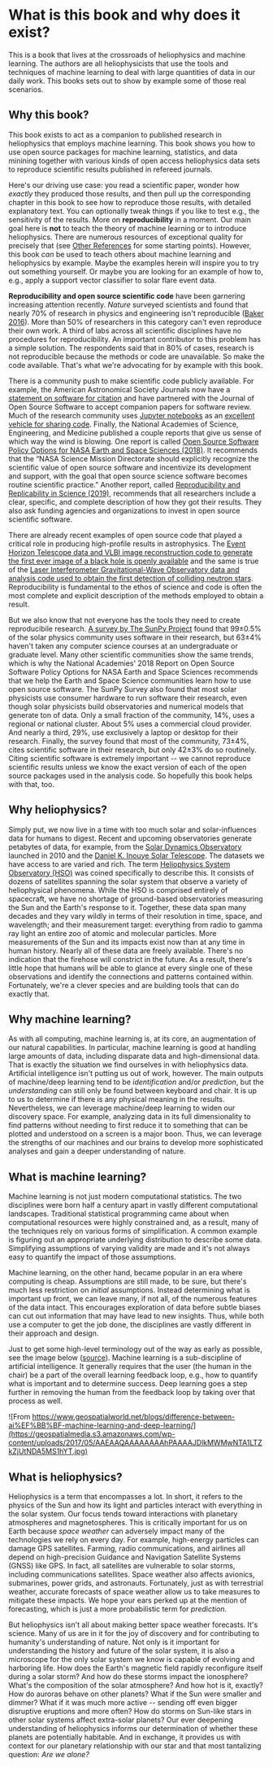 What is this book and why does it exist?
========================================

This is a book that lives at the crossroads of heliophysics and machine learning. The authors are all heliophysicists that use the tools and techniques of machine learning to deal with large quantities of data in our daily work. This books sets out to show by example some of those real scenarios.

## Why this book?
This book exists to act as a companion to published research in heliophysics that employs machine learning. This book shows you how to use open source packages for machine learning, statistics, and data minining together with various kinds of open access heliophysics data sets to reproduce scientific results published in refereed journals.

Here's our driving use case: you read a scientific paper, wonder how _exactly_ they produced those results, and then pull up the corresponding chapter in this book to see how to reproduce those results, with detailed explanatory text. You can optionally tweak things if you like to test e.g., the sensitivity of the results. More on **reproducibility** in a moment. Our main goal here is **not** to teach the theory of machine learning or to introduce heliophysics. There are numerous resources of exceptional quality for precisely that (see [Other References](https://helioml.github.io/HelioML/01/3/other_references) for some starting points). However, this book _can_ be used to teach others about machine learning and heliophysics by example. Maybe the examples herein will inspire you to try out something yourself. Or maybe you are looking for an example of how to, e.g., apply a support vector classifier to solar flare event data.

**Reproducibility and open source scientific code** have been garnering increasing attention recently. _Nature_ surveyed scientists and found that nearly 70% of research in physics and engineering isn't reproducible ([Baker 2016](https://www.nature.com/news/1-500-scientists-lift-the-lid-on-reproducibility-1.19970)). More than 50% of researchers in this category can't even reproduce their own work. A third of labs across all scientific disciplines have no procedures for reproducibility. An important contributor to this problem has a simple solution. The respondents said that in 80% of cases, research is not reproducible because the methods or code are unavailable. So make the code available. That's what we're advocating for by example with this book.

There is a community push to make scientific code publicly available. For example, the American Astronomical Society Journals now have a [statement on software for citation](https://journals.aas.org/policy-statement-on-software/) and have partnered with the Journal of Open Source Software to accept companion papers for software review. Much of the research community uses [Jupyter notebooks](https://www.nature.com/articles/d41586-018-07196-1) as an [excellent vehicle for sharing code](https://www.nature.com/news/interactive-notebooks-sharing-the-code-1.16261). Finally, the National Academies of Science, Engineering, and Medicine published a couple reports that give us sense of which way the wind is blowing. One report is called [Open Source Software Policy Options for NASA Earth and Space Sciences (2018)](https://doi.org/10.17226/25217). It recommends that the “NASA Science Mission Directorate should explicitly recognize the scientific value of open source software and incentivize its development and support, with the goal that open source science software becomes routine scientific practice.” Another report, called [Reproducibility and Replicability in Science (2019)](https://doi.org/10.17226/25303), recommends that all researchers include a clear, specific, and complete description of how they got their results. They also ask funding agencies and organizations to invest in open source scientific software. 

There are already recent examples of open source code that played a critical role in producing high-profile results in astrophysics. The [Event Horizon Telescope data and VLBI image reconstruction code to generate the first ever image of a black hole is openly available](https://github.com/achael/eht-imaging) and the same is true of the [Laser Interferometer Gravitational-Wave Observatory data and analysis code used to obtain the first detection of colliding neutron stars](https://github.com/minrk/ligo-binder). Reproducibility is fundamental to the ethos of science and code is often the most complete and explicit description of the methods employed to obtain a result.

But we also know that not everyone has the tools they need to create reproducibile research. [A survey by The SunPy Project](https://doi.org/10.1007/s11207-020-01622-2) found that 99±0.5% of the solar physics community uses software in their research, but 63±4% haven't taken any computer science courses at an undergraduate or graduate level. Many other scientific communities show the same trends, which is why the National Academies' 2018 Report on Open Source Software Policy Options for NASA Earth and Space Sciences recommends that we help the Earth and Space Science communities learn how to use open source software. The SunPy Survey also found that most solar physicists use consumer hardware to run software their research, even though solar physicists build observatories and numerical models that generate ton of data. Only a small fraction of the community, 14%, uses a regional or national cluster. About 5% uses a commercial cloud provider. And nearly a third, 29%, use exclusively a laptop or desktop for their research. Finally, the survey found that most of the community, 73±4%, cites scientific software in their research, but only 42±3% do so routinely. Citing scientific software is extremely important -- we cannot reproduce scientific results unless we know the exact version of each of the open source packages used in the analysis code. So hopefully this book helps with that, too.

## Why heliophysics?
Simply put, we now live in a time with too much solar and solar-influences data for humans to digest. Recent and upcoming observatories generate petabytes of data, for example, from the [Solar Dynamics Observatory](https://ui.adsabs.harvard.edu/#abs/2012SoPh..275....3P/abstract) launched in 2010 and the [Daniel K. Inouye Solar Telescope](https://dkist.nso.edu/). The datasets we have access to are varied and rich. The term [Heliophysics System Observatory (HSO)](https://www.nasa.gov/content/goddard/heliophysics-system-observatory-hso) was coined specifically to describe this. It consists of dozens of satellites spanning the solar system that observe a variety of heliophysical phenomena. While the HSO is comprised entirely of spacecraft, we have no shortage of ground-based observatories measuring the Sun and the Earth's response to it. Together, these data span many decades and they vary wildly in terms of their resolution in time, space, and wavelength; and their measurement target: everything from radio to gamma ray light an entire zoo of atomic and molecular particles. More measurements of the Sun and its impacts exist now than at any time in human history. Nearly all of these data are freely available. There's no indication that the firehose will constrict in the future. As a result, there's little hope that humans will be able to glance at every single one of these observations and identify the connections and patterns contained within. Fortunately, we're a clever species and are building tools that can do exactly that.

## Why machine learning?
As with all computing, machine learning is, at its core, an augmentation of our natural capabilities. In particular, machine learning is good at handling large amounts of data, including disparate data and high-dimensional data. That is exactly the situation we find ourselves in with heliophysics data. Artificial intelligence isn't putting us out of work, however. The main outputs of machine/deep learning tend to be _identification_ and/or _prediction_, but the _understanding_ can still only be found between keyboard and chair. It is up to us to determine if there is any physical meaning in the results. Nevertheless, we can leverage machine/deep learning to widen our discovery space. For example, analyzing data in its full dimensionality to find patterns without needing to first reduce it to something that can be plotted and understood on a screen is a major boon. Thus, we can leverage the strengths of our machines and our brains to develop more sophisticated analyses and gain a deeper understanding of nature.

## What is machine learning?
Machine learning is not just modern computational statistics. The two disciplines were born half a century apart in vastly different computational landscapes. Traditional statistical programming came about when computational resources were highly constrained and, as a result, many of the techniques rely on various forms of simplification. A common example is figuring out an appropriate underlying distribution to describe some data. Simplifying assumptions of varying validity are made and it's not always easy to quantify the impact of those assumptions.

Machine learning, on the other hand, became popular in an era where computing is cheap. Assumptions are still made, to be sure, but there's much less restriction on _initial_ assumptions. Instead determining what is important up front, we can leave many, if not all, of the numerous features of the data intact. This encourages exploration of data before subtle biases can cut out information that may have lead to new insights. Thus, while both use a computer to get the job done, the disciplines are vastly different in their approach and design.

Just to get some high-level terminology out of the way as early as possible, see the image below ([source](https://www.geospatialworld.net/blogs/difference-between-ai%EF%BB%BF-machine-learning-and-deep-learning/)). Machine learning is a sub-discipline of artificial intelligence. It generally requires that the user (the human in the chair) be a part of the overall learning feedback loop, e.g., how to quantify what is important and to determine success. Deep learning goes a step further in removing the human from the feedback loop by taking over that process as well.

![From https://www.geospatialworld.net/blogs/difference-between-ai%EF%BB%BF-machine-learning-and-deep-learning/](https://geospatialmedia.s3.amazonaws.com/wp-content/uploads/2017/05/AAEAAQAAAAAAAAhPAAAAJDlkMWMwNTA1LTZkZjUtNDA5MS1hYT.jpg)

## What is heliophysics?
Heliophysics is a term that encompasses a lot. In short, it refers to the physics of the Sun and how its light and particles interact with everything in the solar system. Our focus tends toward interactions with planetary atmospheres and magnetospheres. This is critically important for us on Earth because _space weather_ can adversely impact many of the technologies we rely on every day. For example, high-energy particles can damage GPS satellites. Farming, radio communications, and airlines all depend on high-precision Guidance and Navigation Satellite Systems (GNSS) like GPS. In fact, all satellites are vulnerable to solar storms, including communications satellites. Space weather also affects avionics, submarines, power grids, and astronauts. Fortunately, just as with terrestrial weather, accurate forecasts of space weather allow us to take measures to mitigate these impacts. We hope your ears perked up at the mention of forecasting, which is just a more probabilistic term for _prediction_.

But heliophysics isn't all about making better space weather forecasts. It's science. Many of us are in it for the joy of discovery and for contributing to humanity's understanding of nature. Not only is it important for understanding the history and future of the solar system, it is also a microscope for the only solar system we know is capable of evolving and harboring life. How does the Earth's magnetic field rapidly reconfigure itself during a solar storm? And how do these storms impact the ionosphere? What's the composition of the solar atmosphere? And how hot is it, exactly? How do auroras behave on other planets? What if the Sun were smaller and dimmer? What if it was much more active -- sending off even bigger disruptive eruptions and more often? How do storms on Sun-like stars in other solar systems affect extra-solar planets? Our ever deepening understanding of heliophysics informs our determination of whether these planets are potentially habitable. And in exchange, it provides us with context for our planetary relationship with our star and that most tantalizing question: _Are we alone?_
